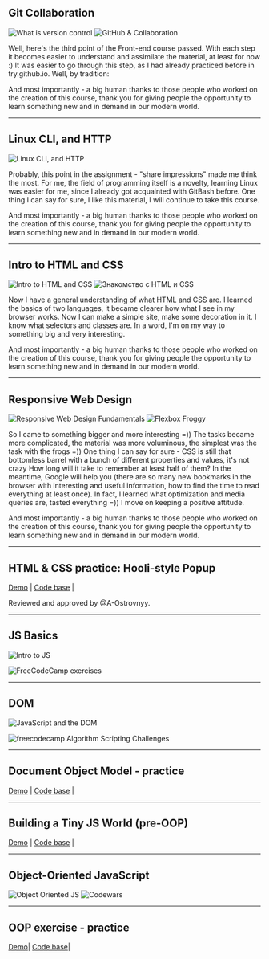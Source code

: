 ## Git Collaboration
![What is version control](https://raw.githubusercontent.com/xT0PERx/kottans-frontend/master/Screenshoots/0.Git%20Basics.jpg)
![GitHub & Collaboration](https://raw.githubusercontent.com/xT0PERx/kottans-frontend/master/Screenshoots/2.VCS%20(hello%20gitty)%2C%20GitHub%20and%20Collaboration.jpg)

<p>Well, here's the third point of the Front-end course passed. With each step it becomes easier to understand and assimilate the material, at least for now :) It was easier to go through this step, as I had already practiced before in try.github.io. Well, by tradition:</p>
<p>And most importantly - a big human thanks to those people who worked on the creation of this course, thank you for giving people the opportunity to learn something new and in demand in our modern world.</p>

---

## Linux CLI, and HTTP 
![Linux CLI, and HTTP](https://raw.githubusercontent.com/xT0PERx/kottans-frontend/master/Screenshoots/1.Linux%20CLI%20and%20Networking.jpg)
<p>Probably, this point in the assignment - "share impressions" made me think the most. For me, the field of programming itself is a novelty, learning Linux was easier for me, since I already got acquainted with GitBash before. One thing I can say for sure, I like this material, I will continue to take this course.</p>
<p>And most importantly - a big human thanks to those people who worked on the creation of this course, thank you for giving people the opportunity to learn something new and in demand in our modern world.</p>

---

## Intro to HTML and CSS
![Intro to HTML and CSS](https://github.com/xT0PERx/kottans-frontend/blob/master/Screenshoots/3.Intro%20to%20HTML%20and%20CSS.jpg?raw=true)
![Знакомство с HTML и CSS](https://github.com/xT0PERx/kottans-frontend/blob/master/Screenshoots/%D0%97%D0%BD%D0%B0%D0%BA%D0%BE%D0%BC%D1%81%D1%82%D0%B2%D0%BE%20%D1%81%20HTML%20%D0%B8%20CSS%20-%20done.jpg?raw=true)

<p>Now I have a general understanding of what HTML and CSS are. I learned the basics of two languages, it became clearer how what I see in my browser works. Now I can make a simple site, make some decoration in it. I know what selectors and classes are. In a word, I'm on my way to something big and very interesting.</p>
<p>And most importantly - a big human thanks to those people who worked on the creation of this course, thank you for giving people the opportunity to learn something new and in demand in our modern world.</p>

---

## Responsive Web Design
![Responsive Web Design Fundamentals](https://github.com/xT0PERx/kottans-frontend/blob/master/Screenshoots/Responsive%20Web%20Design%20Fundamentals-Done.jpg?raw=true)
![Flexbox Froggy](https://github.com/xT0PERx/kottans-frontend/blob/master/Screenshoots/Flexbox%20Froggy%20-done.jpg?raw=true)

<p>So I came to something bigger and more interesting =)) The tasks became more complicated, the material was more voluminous, the simplest was the task with the frogs =)) One thing I can say for sure - CSS is still that bottomless barrel with a bunch of different properties and values, it's not crazy How long will it take to remember at least half of them? In the meantime, Google will help you (there are so many new bookmarks in the browser with interesting and useful information, how to find the time to read everything at least once). In fact, I learned what optimization and media queries are, tasted everything =)) I move on keeping a positive attitude.</p>
<p>And most importantly - a big human thanks to those people who worked on the creation of this course, thank you for giving people the opportunity to learn something new and in demand in our modern world.</p>

---

## HTML & CSS practice: Hooli-style Popup
[Demo](https://xt0perx.github.io/popup-style/) |
[Code base](https://github.com/xT0PERx/popup-style) |
<p>Reviewed and approved by @A-Ostrovnyy.</p>

---

## JS Basics
![Intro to JS](https://github.com/xT0PERx/kottans-frontend/blob/master/Screenshoots/Intro%20to%20JS.jpg?raw=true)

![FreeCodeCamp exercises](https://github.com/xT0PERx/kottans-frontend/blob/master/Screenshoots/FreeCodeCamp%20exercises.jpg?raw=true)

---

## DOM
![JavaScript and the DOM](https://github.com/xT0PERx/kottans-frontend/blob/master/Screenshoots/DOM%20-%20done.jpg?raw=true)

![freecodecamp Algorithm Scripting Challenges](https://github.com/xT0PERx/kottans-frontend/blob/master/Screenshoots/DOM%20-%20freeCodeCamp.jpg?raw=true)

---

## Document Object Model - practice
[Demo](https://xt0perx.github.io/js-DOM-side-menu/) |
[Code base](https://github.com/xT0PERx/js-DOM-side-menu) |

---

## Building a Tiny JS World (pre-OOP)
[Demo](https://xt0perx.github.io/a-tiny-JS-world/) |
[Code base](https://github.com/xT0PERx/a-tiny-JS-world/blob/master/index.js) |

---

## Object-Oriented JavaScript
![Object Oriented JS](https://github.com/xT0PERx/kottans-frontend/blob/master/Screenshoots/OOP%20-%20done.jpg?raw=true)
![Codewars](https://github.com/xT0PERx/kottans-frontend/blob/master/Screenshoots/CodeWars.jpg?raw=true)

---

## OOP exercise - practice
[Demo](https://xt0perx.github.io/OOP-exercise/)|
[Code base](https://github.com/xT0PERx/OOP-exercise)|

